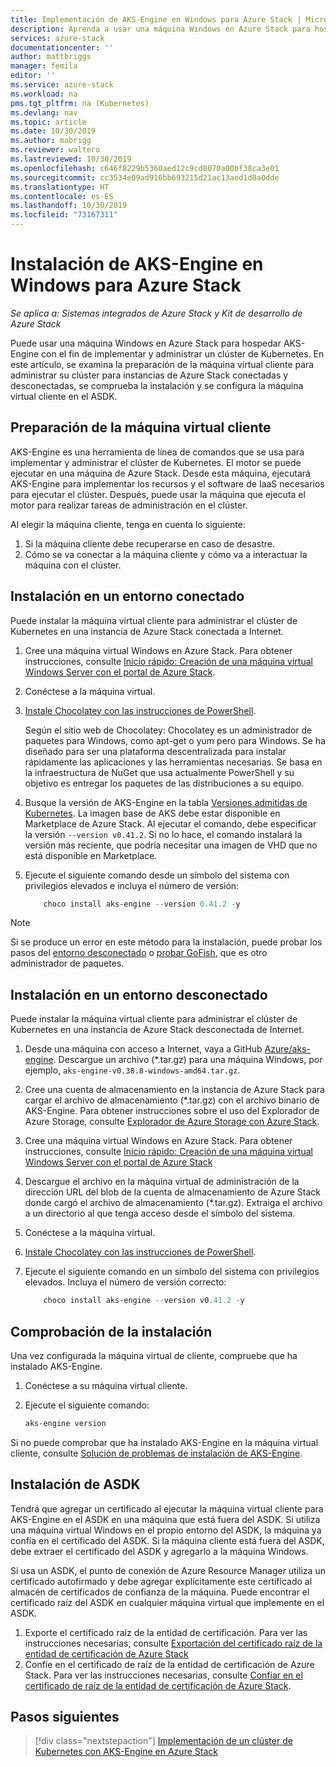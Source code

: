 ```yaml
---
title: Implementación de AKS-Engine en Windows para Azure Stack | Microsoft Docs
description: Aprenda a usar una máquina Windows en Azure Stack para hospedar AKS-Engine con el fin de implementar y administrar un clúster de Kubernetes.
services: azure-stack
documentationcenter: ''
author: mattbriggs
manager: femila
editor: ''
ms.service: azure-stack
ms.workload: na
pms.tgt_pltfrm: na (Kubernetes)
ms.devlang: nav
ms.topic: article
ms.date: 10/30/2019
ms.author: mabrigg
ms.reviewer: waltero
ms.lastreviewed: 10/30/2019
ms.openlocfilehash: c646f8229b5360aed12c9cd8070a00bf38ca3e01
ms.sourcegitcommit: cc3534e09ad916bb693215d21ac13aed1d8a0dde
ms.translationtype: HT
ms.contentlocale: es-ES
ms.lasthandoff: 10/30/2019
ms.locfileid: "73167311"
---
```

# <a name="install-the-aks-engine-on-windows-in-azure-stack"></a>Instalación de AKS-Engine en Windows para Azure Stack

*Se aplica a: Sistemas integrados de Azure Stack y Kit de desarrollo de Azure Stack*

Puede usar una máquina Windows en Azure Stack para hospedar AKS-Engine con el fin de implementar y administrar un clúster de Kubernetes. En este artículo, se examina la preparación de la máquina virtual cliente para administrar su clúster para instancias de Azure Stack conectadas y desconectadas, se comprueba la instalación y se configura la máquina virtual cliente en el ASDK.

## <a name="prepare-the-client-vm"></a>Preparación de la máquina virtual cliente

AKS-Engine es una herramienta de línea de comandos que se usa para implementar y administrar el clúster de Kubernetes. El motor se puede ejecutar en una máquina de Azure Stack. Desde esta máquina, ejecutará AKS-Engine para implementar los recursos y el software de IaaS necesarios para ejecutar el clúster. Después, puede usar la máquina que ejecuta el motor para realizar tareas de administración en el clúster.

Al elegir la máquina cliente, tenga en cuenta lo siguiente:

1. Si la máquina cliente debe recuperarse en caso de desastre.
3. Cómo se va conectar a la máquina cliente y cómo va a interactuar la máquina con el clúster.

## <a name="install-in-a-connected-environment"></a>Instalación en un entorno conectado

Puede instalar la máquina virtual cliente para administrar el clúster de Kubernetes en una instancia de Azure Stack conectada a Internet.

1. Cree una máquina virtual Windows en Azure Stack. Para obtener instrucciones, consulte [Inicio rápido: Creación de una máquina virtual Windows Server con el portal de Azure Stack](https://docs.microsoft.com/azure-stack/user/azure-stack-quick-windows-portal).
2. Conéctese a la máquina virtual.
3. [Instale Chocolatey con las instrucciones de PowerShell](https://chocolatey.org/install#install-with-powershellexe). 

    Según el sitio web de Chocolatey: Chocolatey es un administrador de paquetes para Windows, como apt-get o yum pero para Windows. Se ha diseñado para ser una plataforma descentralizada para instalar rápidamente las aplicaciones y las herramientas necesarias. Se basa en la infraestructura de NuGet que usa actualmente PowerShell y su objetivo es entregar los paquetes de las distribuciones a su equipo.
4. Busque la versión de AKS-Engine en la tabla [Versiones admitidas de Kubernetes](https://github.com/Azure/aks-engine/blob/master/docs/topics/azure-stack.md#supported-kubernetes-versions). La imagen base de AKS debe estar disponible en Marketplace de Azure Stack. Al ejecutar el comando, debe especificar la versión `--version v0.41.2`. Si no lo hace, el comando instalará la versión más reciente, que podría necesitar una imagen de VHD que no está disponible en Marketplace.
5. Ejecute el siguiente comando desde un símbolo del sistema con privilegios elevados e incluya el número de versión:

    ```PowerShell  
        choco install aks-engine --version 0.41.2 -y
    ```

> [!Note]  
> Si se produce un error en este método para la instalación, puede probar los pasos del [entorno desconectado](#install-in-a-disconnected-environment) o [probar GoFish](azure-stack-kubernetes-aks-engine-troubleshoot.md#try-gofish), que es otro administrador de paquetes.

## <a name="install-in-a-disconnected-environment"></a>Instalación en un entorno desconectado

Puede instalar la máquina virtual cliente para administrar el clúster de Kubernetes en una instancia de Azure Stack desconectada de Internet.

1.  Desde una máquina con acceso a Internet, vaya a GitHub [Azure/aks-engine](https://github.com/Azure/aks-engine/releases/latest). Descargue un archivo (*.tar.gz) para una máquina Windows, por ejemplo, `aks-engine-v0.38.8-windows-amd64.tar.gz`.

2.  Cree una cuenta de almacenamiento en la instancia de Azure Stack para cargar el archivo de almacenamiento (*.tar.gz) con el archivo binario de AKS-Engine. Para obtener instrucciones sobre el uso del Explorador de Azure Storage, consulte [Explorador de Azure Storage con Azure Stack](https://docs.microsoft.com/azure-stack/user/azure-stack-storage-connect-se).

3. Cree una máquina virtual Windows en Azure Stack. Para obtener instrucciones, consulte [Inicio rápido: Creación de una máquina virtual Windows Server con el portal de Azure Stack](https://docs.microsoft.com/azure-stack/user/azure-stack-quick-windows-portal)

4.  Descargue el archivo en la máquina virtual de administración de la dirección URL del blob de la cuenta de almacenamiento de Azure Stack donde cargó el archivo de almacenamiento (*.tar.gz). Extraiga el archivo a un directorio al que tenga acceso desde el símbolo del sistema.

5. Conéctese a la máquina virtual.

6. [Instale Chocolatey con las instrucciones de PowerShell](https://chocolatey.org/install#install-with-powershellexe). 

7.  Ejecute el siguiente comando en un símbolo del sistema con privilegios elevados. Incluya el número de versión correcto:

    ```PowerShell  
        choco install aks-engine --version v0.41.2 -y
    ```

## <a name="verify-the-installation"></a>Comprobación de la instalación

Una vez configurada la máquina virtual de cliente, compruebe que ha instalado AKS-Engine.

1. Conéctese a su máquina virtual cliente.
2. Ejecute el siguiente comando:

    ```PowerShell  
    aks-engine version
    ```

Si no puede comprobar que ha instalado AKS-Engine en la máquina virtual cliente, consulte [Solución de problemas de instalación de AKS-Engine](azure-stack-kubernetes-aks-engine-troubleshoot.md).


## <a name="asdk-installation"></a>Instalación de ASDK

Tendrá que agregar un certificado al ejecutar la máquina virtual cliente para AKS-Engine en el ASDK en una máquina que está fuera del ASDK. Si utiliza una máquina virtual Windows en el propio entorno del ASDK, la máquina ya confía en el certificado del ASDK. Si la máquina cliente está fuera del ASDK, debe extraer el certificado del ASDK y agregarlo a la máquina Windows.

Si usa un ASDK, el punto de conexión de Azure Resource Manager utiliza un certificado autofirmado y debe agregar explícitamente este certificado al almacén de certificados de confianza de la máquina. Puede encontrar el certificado raíz del ASDK en cualquier máquina virtual que implemente en el ASDK.

1. Exporte el certificado raíz de la entidad de certificación. Para ver las instrucciones necesarias, consulte [Exportación del certificado raíz de la entidad de certificación de Azure Stack](https://docs.microsoft.com/azure-stack/user/azure-stack-version-profiles-azurecli2#export-the-azure-stack-ca-root-certificate)
2. Confíe en el certificado de raíz de la entidad de certificación de Azure Stack. Para ver las instrucciones necesarias, consulte [Confiar en el certificado de raíz de la entidad de certificación de Azure Stack](https://docs.microsoft.com/azure-stack/user/azure-stack-version-profiles-azurecli2#trust-the-azure-stack-ca-root-certificate).

## <a name="next-steps"></a>Pasos siguientes

> [!div class="nextstepaction"]
> [Implementación de un clúster de Kubernetes con AKS-Engine en Azure Stack](azure-stack-kubernetes-aks-engine-deploy-cluster.md)

